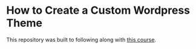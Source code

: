 <!-- @format -->

# How to Create a Custom Wordpress Theme

This repository was built to following along with [this course](https://youtu.be/-h7gOJbIpmo).
